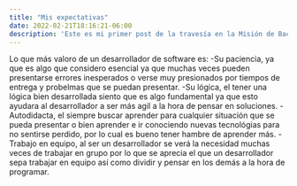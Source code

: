 ```yaml
---
title: "Mis expectativas"
date: 2022-02-21T18:16:21-06:00
description: 'Este es mi primer post de la travesía en la Misión de Backend con Node JS de Launch X.'
---
```


Lo que más valoro de un desarrollador de software es:
-Su paciencia, ya que es algo que considero esencial ya que muchas veces pueden presentarse errores inesperados o verse muy presionados por tiempos de entrega y probelmas que se puedan presentar.
-Su lógica, el tener una lógica bien desarrollada siento que es algo fundamental ya que esto ayudara al desarrollador a ser más agil a la hora de pensar en soluciones.
-Autodidacta, el siempre buscar aprender para cualquier situación que se pueda presentar o bien aprender e ir conociendo nuevas tecnológias para no sentirse perdido, por lo cual es bueno tener hambre de aprender más.
-Trabajo en equipo, al ser un desarrollador se verá la necesidad muchas veces de trabajar en grupo por lo que se aprecia el que un desarrollador sepa trabajar en equipo así como dividir y pensar en los demás a la hora de programar.

